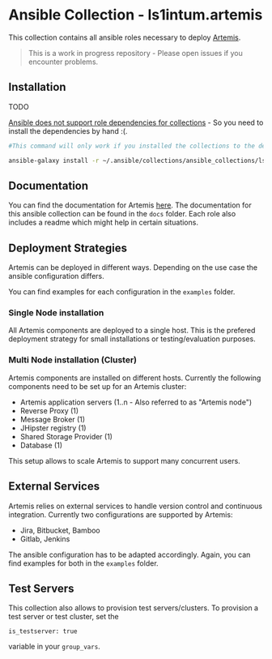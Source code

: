 # Ansible Collection - ls1intum.artemis

This collection contains all ansible roles necessary to deploy [Artemis](https://github.com/ls1intum/Artemis). 

> This is a work in progress repository - Please open issues if you encounter problems.

## Installation 
TODO

[Ansible does not support role dependencies for collections](https://github.com/ansible/ansible/issues/76030) - So you need to install the dependencies by hand :(. 


```bash
#This command will only work if you installed the collections to the default location!

ansible-galaxy install -r ~/.ansible/collections/ansible_collections/ls1intum/artemis/requirements.yml
```

## Documentation

You can find the documentation for Artemis [here](https://docs.artemis.ase.in.tum.de). 
The documentation for this ansible collection can be found in the `docs` folder. Each role also includes a readme which might help in certain situations. 

## Deployment Strategies 

Artemis can be deployed in different ways. Depending on the use case the ansible configuration differs. 

You can find examples for each configuration in the `examples` folder. 

### Single Node installation 
All Artemis components are deployed to a single host. This is the prefered deployment strategy for small installations or testing/evaluation purposes. 

### Multi Node installation (Cluster)
Artemis components are installed on different hosts. Currently the following components need to be set up for an Artemis cluster: 

- Artemis application servers (1..n - Also referred to as "Artemis node")
- Reverse Proxy (1) 
- Message Broker (1)
- JHipster registry (1)
- Shared Storage Provider (1)
- Database (1)

This setup allows to scale Artemis to support many concurrent users. 

## External Services 

Artemis relies on external services to handle version control and continuous integration. Currently two configurations are supported by Artemis: 
- Jira, Bitbucket, Bamboo
- Gitlab, Jenkins

The ansible configuration has to be adapted accordingly. Again, you can find examples for both in the `examples` folder. 

## Test Servers 

This collection also allows to provision test servers/clusters. To provision a test server or test cluster, set the 

```
is_testserver: true
```
variable in your `group_vars`.


